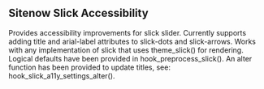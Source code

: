 ## Sitenow Slick Accessibility
Provides accessibility improvements for slick slider. Currently supports adding title and arial-label attributes to slick-dots and slick-arrows. Works with any implementation of slick that uses theme_slick() for rendering. Logical defaults have been provided in hook_preprocess_slick(). An alter function has been provided to update titles, see: hook_slick_a11y_settings_alter().
